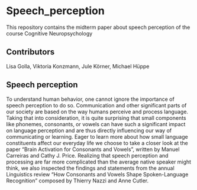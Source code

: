 # Speech_perception
This repository contains the midterm paper about speech perception of the course Cognitive Neuropsychology

## Contributors 
Lisa Golla, Viktoria Konzmann, Jule Körner, Michael Hüppe

## Speech perception 
To understand human behavior, one cannot ignore the importance of speech perception to do so. Communication and other significant parts of our society are based on the way humans perceive and process language. Taking that into consideration, it is quite surprising that small components like phonemes, consonants, or vowels can have such a significant impact on language perception and are thus directly influencing our way of communicating or learning. Eager to learn more about how small language constituents affect our everyday life we choose to take a closer look at the paper “Brain Activation for Consonants and Vowels”, written by Manuel Carreiras and Cathy J. Price. Realizing that speech perception and processing are far more complicated than the average native speaker might think, we also inspected the findings and statements from the annual Linguistics review “How Consonants and Vowels Shape
Spoken-Language Recognition” composed by Thierry Nazzi and Anne Cutler.
